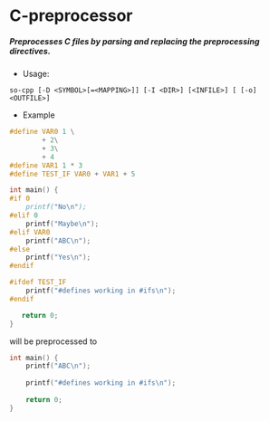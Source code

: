 # C-preprocessor

##### Preprocesses C files by parsing and replacing the preprocessing directives.

* Usage:

`so-cpp [-D <SYMBOL>[=<MAPPING>]] [-I <DIR>] [<INFILE>] [ [-o] <OUTFILE>]`

* Example

```c
#define VAR0 1 \
        + 2\
        + 3\
        + 4
#define VAR1 1 * 3
#define TEST_IF VAR0 + VAR1 + 5

int main() {
#if 0
    printf("No\n");
#elif 0
    printf("Maybe\n");
#elif VAR0
    printf("ABC\n");
#else
    printf("Yes\n");
#endif

#ifdef TEST_IF
    printf("#defines working in #ifs\n");
#endif

   return 0;
}
```

will be preprocessed to 
```c
int main() {
    printf("ABC\n");
    
    printf("#defines working in #ifs\n");
    
    return 0;
}
```
